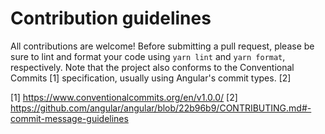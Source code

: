 # Contribution guidelines

All contributions are welcome! Before submitting a pull request, please be sure
to lint and format your code using `yarn lint` and `yarn format`, respectively.
Note that the project also conforms to the Conventional Commits [1]
specification, usually using Angular's commit types. [2]

[1] https://www.conventionalcommits.org/en/v1.0.0/
[2] https://github.com/angular/angular/blob/22b96b9/CONTRIBUTING.md#-commit-message-guidelines
